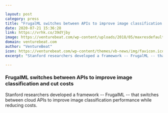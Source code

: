 ```yaml
---

layout: post
category: press
title: "FrugalML switches between APIs to improve image classification and cut costs"
date: 2020-07-21 15:36:28
link: https://vrhk.co/39dYjby
image: https://venturebeat.com/wp-content/uploads/2018/05/maxresdefault-1.jpg?w=1200&strip=all
domain: venturebeat.com
author: "VentureBeat"
icon: https://venturebeat.com/wp-content/themes/vb-news/img/favicon.ico
excerpt: "Stanford researchers developed a framework -- FrugalML -- that switches between cloud APIs to improve image classification performance while reducing costs."

---
```


### FrugalML switches between APIs to improve image classification and cut costs

Stanford researchers developed a framework -- FrugalML -- that switches between cloud APIs to improve image classification performance while reducing costs.